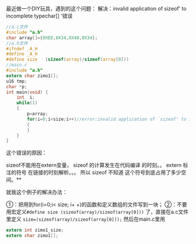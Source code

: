 最近做一个DIY玩具，遇到的这个问题： 解决：invalid application of sizeof' to incomplete typechar[] ‘错误

```c
//a.c文件
#include "a.h"
char array[]={0XED,0X34,0X40,0X34};
//a.h文件
#ifndef _A_H
#define _A_H
#define size   (sizeof(array)/sizeof(array[0]))
//main.c
#include "a.h"
extern char zimo1[];
u16 tmp;
char *p;
int main(void) {  
    int  i;
    while(1)
    {
        p=array;
        for(i=0;i<size;i++)//error:invalid application of `sizeof' to incomplete type `char[] '
        {   
        }
    } 
}
```

这个错误的原因：

sizeof不能用在extern变量， sizeof 的计算发生在代码编译 的时刻。。 extern 标注的符号 在链接的时刻解析。。。 所以 sizeof 不知道 这个符号到底占用了多少空间。**

就我这个例子的解决办法：

①：把用到for(i=0;i< size; i+ +)的函数和定义数组的文件写到一块；
②：不要用宏定义`#define size (sizeof(array)/sizeof(array[0]))` 了，直接在a.c文件里定义 `size=(sizeof(array)/sizeof(array[0]));` 然后在main.c里用

```c
extern int zimo1_size; 
extern char zimo1[];
```
